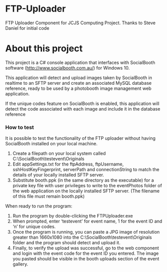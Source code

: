 # FTP-Uploader
FTP Uploader Component for JCJS Computing Project. Thanks to Steve Daniel for initial code

# About this project
This project is a C# console application that interfaces with SocialBooth software (http://www.socialbooth.com.au/) for Windows 10. 

This application will detect and upload images taken by SocialBooth in realtime to an SFTP server and create an associated MySQL database reference, ready to be used by a photobooth image management web application.

If the unique codes feature on SocialBooth is enabled, this application will detect the code associated with each image and include it in the database reference

### How to test
It is possible to test the functionality of the FTP uploader without having SocialBooth installed on your local machine. 

1.	Create a filepath on your local system called C:\SocialBooth\testevent\Originals
2.	Edit appSettings.txt for the ftpAddress, ftpUsername, sshHostKeyFingerprint, serverPath and connectionString to match the details of your locally installed SFTP server.
3.	Substitute booth.ppk (in the same directory as the executable) for a private key file with user privileges to write to the eventPhotos folder of the web application on the locally installed SFTP server. (The filename of this file must remain booth.ppk)

When ready to run the program:

1.	Run the program by double-clicking the FTPUploader.exe
2.	When prompted, enter ‘testevent’ for event name, 1 for the event ID and ‘n’ for unique codes.
3.	Once the program is running, you can paste a JPG image of resolution greater than 1660x1080 into the C:\SocialBooth\testevent\Originals folder and the program should detect and upload it.
4.	Finally, to verify the upload was successful, go to the web component and login with the event code for the event ID you entered. The image you pasted should be visible in the booth uploads section of the event gallery.

